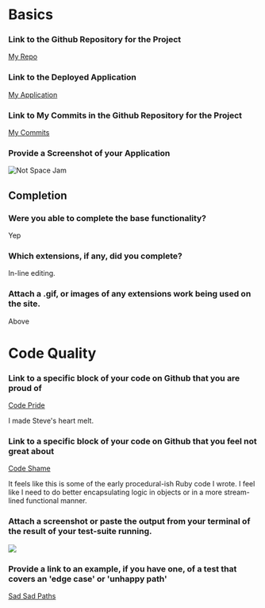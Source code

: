 # Basics

### Link to the Github Repository for the Project
[My Repo](https://github.com/danjwinter/idea_box)

### Link to the Deployed Application
[My Application](https://pacific-mountain-93333.herokuapp.com/)

### Link to My Commits in the Github Repository for the Project
[My Commits](https://github.com/danjwinter/idea_box/commits/master)

### Provide a Screenshot of your Application
![Not Space Jam](http://g.recordit.co/kFlYdLUtmw.gif)

## Completion

### Were you able to complete the base functionality?
Yep

### Which extensions, if any, did you complete?
In-line editing.

### Attach a .gif, or images of any extensions work being used on the site.
Above

# Code Quality

### Link to a specific block of your code on Github that you are proud of
[Code Pride](https://github.com/danjwinter/idea_box/blob/master/app/assets/javascripts/new_idea.js#L20-L22)

I made Steve's heart melt.

### Link to a specific block of your code on Github that you feel not great about
[Code Shame](https://github.com/danjwinter/idea_box/blob/master/app/assets/javascripts/edit_ideas.js)

It feels like this is some of the early procedural-ish Ruby code I wrote. I feel
 like I need to do better encapsulating logic in objects or in a more stream-lined functional manner.

### Attach a screenshot or paste the output from your terminal of the result of your test-suite running.
![](http://i.imgur.com/nMtgc4l.png)
### Provide a link to an example, if you have one, of a test that covers an 'edge case' or 'unhappy path'
[Sad Sad Paths](https://github.com/danjwinter/idea_box/blob/master/spec/api/v1/ideas_controller_spec.rb#L27-L34)
